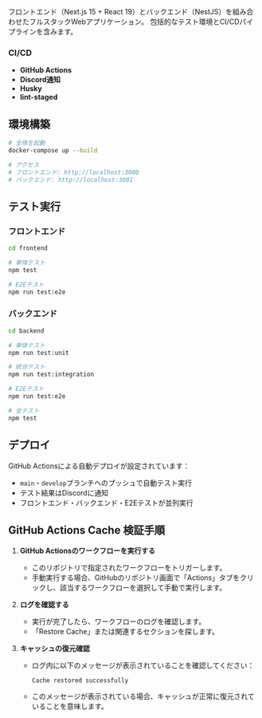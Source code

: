 フロントエンド（Next.js 15 + React 19）とバックエンド（NestJS）を組み合わせたフルスタックWebアプリケーション。
包括的なテスト環境とCI/CDパイプラインを含みます。

### CI/CD
- **GitHub Actions**
- **Discord通知**
- **Husky**
- **lint-staged**

## 環境構築
```bash
# 全体を起動
docker-compose up --build

# アクセス
# フロントエンド: http://localhost:3000
# バックエンド: http://localhost:3001
```

## テスト実行

### フロントエンド
```bash
cd frontend

# 単体テスト
npm test

# E2Eテスト
npm run test:e2e
```

### バックエンド
```bash
cd backend

# 単体テスト
npm run test:unit

# 統合テスト
npm run test:integration

# E2Eテスト
npm run test:e2e

# 全テスト
npm test
```

## デプロイ

GitHub Actionsによる自動デプロイが設定されています：

- `main`・`develop`ブランチへのプッシュで自動テスト実行
- テスト結果はDiscordに通知
- フロントエンド・バックエンド・E2Eテストが並列実行

## GitHub Actions Cache 検証手順

1. **GitHub Actionsのワークフローを実行する**
   - このリポジトリで指定されたワークフローをトリガーします。
   - 手動実行する場合、GitHubのリポジトリ画面で「Actions」タブをクリックし、該当するワークフローを選択して手動で実行します。

2. **ログを確認する**
   - 実行が完了したら、ワークフローのログを確認します。
   - 「Restore Cache」または関連するセクションを探します。

3. **キャッシュの復元確認**
   - ログ内に以下のメッセージが表示されていることを確認してください：
     ```
     Cache restored successfully
     ```

   - このメッセージが表示されている場合、キャッシュが正常に復元されていることを意味します。
